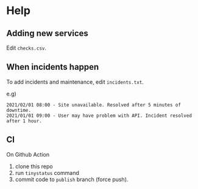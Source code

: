 # Help

## Adding new services

Edit `checks.csv`.

## When incidents happen

To add incidents and maintenance, edit `incidents.txt`.

e.g)

```
2021/02/01 08:00 - Site unavailable. Resolved after 5 minutes of downtime.
2021/01/01 09:00 - User may have problem with API. Incident resolved after 1 hour.
```

## CI

On Github Action

1. clone this repo
2. run `tinystatus` command
3. commit code to `publish` branch (force push).
